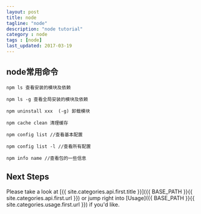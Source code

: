 ```yaml
---
layout: post
title: node
tagline: "node"
description: "node tutorial"
category : node
tags : [node]
last_updated: 2017-03-19
---
```


## node常用命令
```
npm ls 查看安装的模块及依赖

npm ls -g 查看全局安装的模块及依赖

npm uninstall xxx  (-g) 卸载模块

npm cache clean 清理缓存

npm config list //查看基本配置 

npm config list -l //查看所有配置

npm info name //查看包的一些信息
```


## Next Steps
Please take a look at [{{ site.categories.api.first.title }}]({{ BASE_PATH }}{{ site.categories.api.first.url }})
or jump right into [Usage]({{ BASE_PATH }}{{ site.categories.usage.first.url }}) if you'd like.
